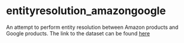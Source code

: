 # entityresolution_amazongoogle

An attempt to perform entity resolution between Amazon products and Google products. The link to the dataset can be found [here](https://dbs.uni-leipzig.de/research/projects/object_matching/benchmark_datasets_for_entity_resolution)
